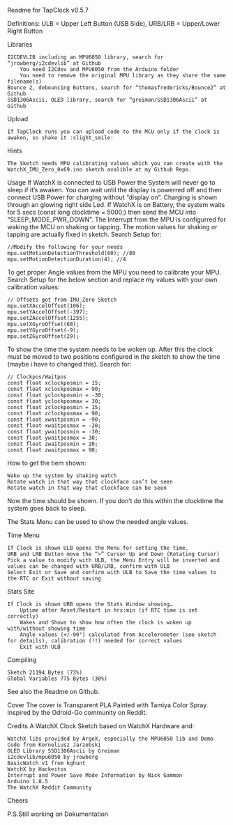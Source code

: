 Readme for TapClock v0.5.7

Definitions: ULB = Upper Left Button (USB Side), URB/LRB = Upper/Lower Right Button

Libraries

    I2CDEVLIB including an MPU6050 library, search for “jrowberg/i2cdevlib” at Github
        You need I2Cdev and MPU6050 from the Arduino folder
        You need to remove the original MPU library as they share the same filename(s)
    Bounce 2, debouncing Buttons, search for “thomasfredericks/Bounce2” at Github
    SSD1306Ascii, OLED library, search for “greiman/SSD1306Ascii” at Github

Upload

    If TapClock runs you can upload code to the MCU only if the clock is awaken, so shake it :slight_smile:

Hints

    The Sketch needs MPU calibrating values which you can create with the WatchX_IMU_Zero_0x69.ino sketch avalible at my Github Repo.

Usage
If WatchX is connected to USB Power the System will never go to sleep if it’s awaken.
You can wait until the display is powerred off and then connect USB Power for charging without “display on”.
Charging is shown through an glowing right side Led.
If WatchX is on Battery, the system waits for 5 secs (const long clocktime = 5000;) then send the MCU into “SLEEP_MODE_PWR_DOWN”.
The Interrupt from the MPU is configurred for waking the MCU on shaking or tapping.
The motion values for shaking or tapping are actually fixed in sketch.
Search Setup for:

    //Modify the following for your needs
    mpu.setMotionDetectionThreshold(80); //80 
    mpu.setMotionDetectionDuration(4); //4

To get proper Angle values from the MPU you need to calibrate your MPU.
Search Setup for the below section and replace my values with your own calibration values:

    // Offsets got from IMU_Zero Sketch
    mpu.setXAccelOffset(106);
    mpu.setYAccelOffset(-397);
    mpu.setZAccelOffset(1255);
    mpu.setXGyroOffset(68);
    mpu.setYGyroOffset(-9);
    mpu.setZGyroOffset(29);

To show the time the system needs to be woken up.
After this the clock must be moved to two positions configured in the sketch to show the time (maybe i have to changed this).
Search for:

    // Clockpos/Waitpos
    const float xclockposmin = 15;
    const float xclockposmax = 90;
    const float yclockposmin = -30;
    const float yclockposmax = 30;
    const float zclockposmin = 15;
    const float zclockposmax = 90;
    const float xwaitposmin = -90;
    const float xwaitposmax = -20;
    const float ywaitposmin = -30;
    const float ywaitposmax = 30;
    const float zwaitposmin = 20;
    const float zwaitposmax = 90;

How to get the tiem shown:

    Wake up the system by shaking watch
    Rotate watch in that way that clockface can’t be seen
    Rotate watch in that way that clockface can be seen

Now the time should be shown.
If you don’t do this within the clocktime the system goes back to sleep.

The Stats Menu can be used to show the needed angle values.

Time Menu

    If Clock is shown ULB opens the Menu for setting the time.
    URB and LRB Button move the “>” Cursor Up and Down (Rotating Cursor)
    Pick a value to modify with ULB, the Menu Entry will be inverted and values can be changed with URB/LRB, confirm with ULB
    Select Exit or Save and confirm with ULB to Save the time values to the RTC or Exit without saving

Stats Site

    If Clock is shown URB opens the Stats Window showing…
        Uptime after Reset/Restart in hrs:min (if RTC time is set correctly)
        Wakes and Shows to show how often the clock is woken up with/without showing time
        Angle values (+/-90°) calculated from Accelerometer (see sketch for details), calibration (!!) needed for correct values
        Exit with ULB

Compiling

    Sketch 21194 Bytes (73%)
    Global Variables 775 Bytes (30%)

See also the Readme on Github.

Cover
The cover is Transparent PLA Painted with Tamiya Color Spray.
Inspired by the Odroid-Go community on Reddit.

Credits
A WatchX Clock Sketch based on WatchX Hardware and:

    WatchX libs provided by ArgeX, especially the MPU6050 lib and Demo Code from Korneliusz Jarzebski
    OLED Library SSD1306Ascii by Greiman
    i2cdevlib/mpu6050 by jrowberg
    BasicWatch v1 from kghunt
    WatchX by Hackeitos
    Interrupt and Power Save Mode Information by Nick Gammon
    Arduino 1.8.5
    The WatchX Reddit Community

Cheers

P.S.Still working on Dokumentation
